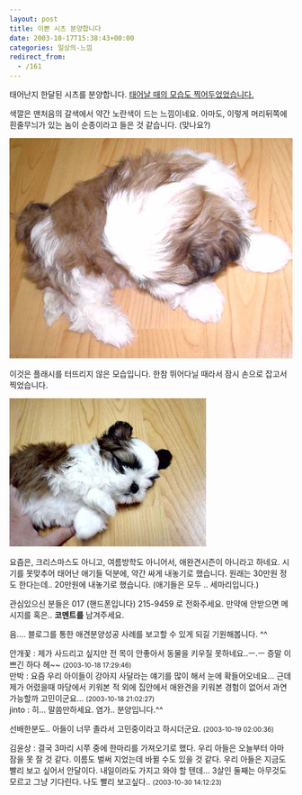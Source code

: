 ```yaml
---
layout: post
title: 이쁜 시츠 분양합니다
date: 2003-10-17T15:38:43+00:00
categories: 일상의-느낌
redirect_from:
  - /161
---
```


태어난지 한달된 시츠를 분양합니다. <a href="http://jinto.pe.kr/100" target="bb">태어날 때의 모습도 찍어두었었습니다.</a>

색깔은 맨처음의 갈색에서 약간 노란색이 드는 느낌이네요. 아마도, 이렇게 머리뒤쪽에 흰줄무늬가 있는 놈이 순종이라고 들은 것 같습니다. (맞나요?)

![ ](/assets/media/logs_archives_DSC02207.JPG)

이것은 플래시를 터뜨리지 않은 모습입니다. 한참 뛰어다닐 때라서 잠시 손으로 잡고서 찍었습니다.

![ ](/assets/media/photo_DSC02210.jpg)

요즘은, 크리스마스도 아니고, 여름방학도 아니어서, 애완견시즌이 아니라고 하네요. 시기를 못맞추어 태어난 애기들 덕분에, 약간 싸게 내놓기로 했습니다. 원래는 30만원 정도 한다는데.. 20만원에 내놓기로 했습니다. (애기들은 모두 .. 세마리입니다.)

관심있으신 분들은 017 (핸드폰입니다) 215-9459 로 전화주세요. 만약에 안받으면 메시지를 혹은.. <b>코멘트를</b> 남겨주세요.

음.... 블로그를 통한 애견분양성공 사례를 보고할 수 있게 되길 기원해봅니다. ^^
<div id=comments>
<div class=comment>
<!--- cmt:342 --->
<!--- mail: --->
<!--- parent:0 --->
안개꽃 : 
제가 사드리고 싶지만 전 목이 안좋아서 동물을 키우질 못하네요..ㅡ.ㅡ
증말 이쁘긴 하다 헤~~
 <small>(2003-10-18 17:29:46)</small>
</div>
<div class=comment>
<!--- cmt:343 --->
<!--- mail: --->
<!--- parent:0 --->
만박 : 
요즘 우리 아이들이 강아지 사달라는 얘기를 많이 해서 눈에 확들어오네요... 근데 제가 어렸을때 마당에서 키워본 적 외에 집안에서 애완견을 키워본 경험이 없어서 과연 가능할까 고민이군요...
 <small>(2003-10-18 21:02:27)</small>
</div>
<div class=comment>
<!--- cmt:344 --->
<!--- mail: --->
<!--- parent:0 --->
jinto : 
히... 말씀만하세요. 염가.. 분양입니다.^^

선배한분도.. 아들이 너무 졸라서 고민중이라고 하시더군요.
 <small>(2003-10-19 02:00:36)</small>
</div>
<div class=comment>
<!--- cmt:345 --->
<!--- mail: --->
<!--- parent:0 --->
김윤상 : 
결국 3마리 시쭈 중에 한마리를 가져오기로 했다.
우리 아들은 오늘부터 아마 잠을 못 잘 것 같다.
이름도 벌써 지었는데 바뀔 수도 있을 것 같다.
우리 아들은 지금도 빨리 보고 싶어서 안달이다.
내일이라도 가지고 와야 할 텐데...
3살인 둘째는 아무것도 모르고 그냥 기다린다.
나도 빨리 보고싶다..
 <small>(2003-10-30 14:12:23)</small>
</div>
</div>

